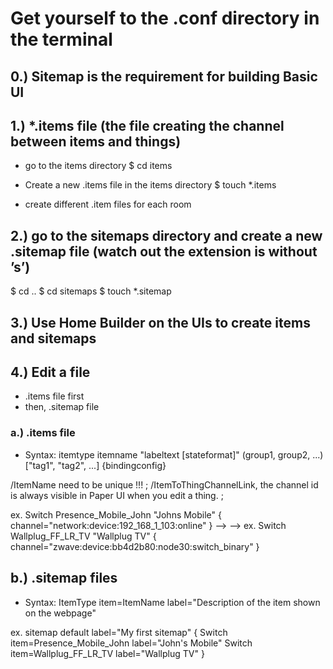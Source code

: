 # Get yourself to the .conf directory in the terminal


## 0.) Sitemap is the requirement for building Basic UI


## 1.) *.items file (the file creating the channel between items and things)
* go to the items directory
$ cd items

* Create a new .items file in the items directory
$ touch *.items

* create different .item files for each room

## 2.) go to the sitemaps directory and create a new .sitemap file (watch out the extension is without ’s’)

$ cd ..
$ cd sitemaps
$ touch *.sitemap



## 3.) Use Home Builder on the UIs to create items and sitemaps



## 4.) Edit a file
* .items file first
* then, .sitemap file

### a.) .items file

* Syntax:
    itemtype itemname "labeltext [stateformat]" <iconname> (group1, group2, ...) ["tag1", "tag2", ...] {bindingconfig}

/ItemName need to be unique !!! ;
/ItemToThingChannelLink, the channel id is always visible in Paper UI when you edit a thing. ;

ex. Switch Presence_Mobile_John "Johns Mobile" <network> { channel="network:device:192_168_1_103:online" } --> -->
ex. Switch Wallplug_FF_LR_TV "Wallplug TV" <poweroutlet> { channel="zwave:device:bb4d2b80:node30:switch_binary" }



## b.) .sitemap files

* Syntax:
    ItemType item=ItemName label="Description of the item shown on the webpage"


ex.
sitemap default label="My first sitemap"
{
    Switch item=Presence_Mobile_John label="John's Mobile"
    Switch item=Wallplug_FF_LR_TV label="Wallplug TV"
}
